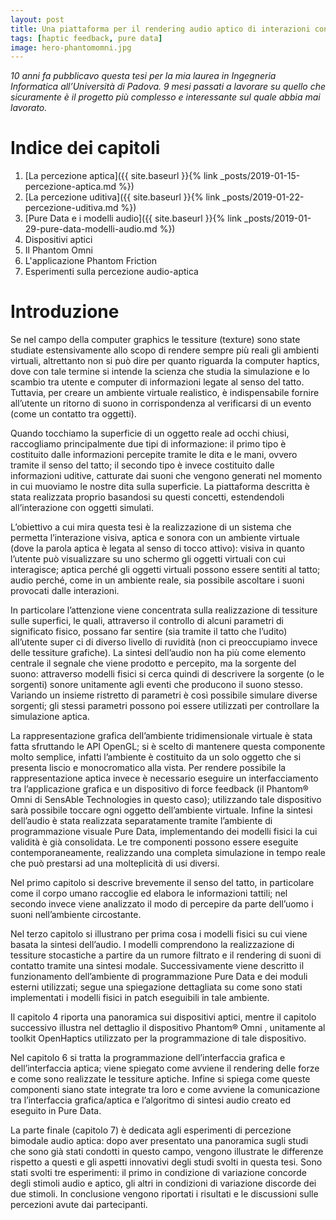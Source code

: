 ```yaml
---
layout: post
title: Una piattaforma per il rendering audio aptico di interazioni continue
tags: [haptic feedback, pure data]
image: hero-phantomomni.jpg
---
```


_10 anni fa pubblicavo questa tesi per la mia laurea in Ingegneria Informatica all’Università di Padova. 9 mesi passati a lavorare su quello che sicuramente è il progetto più complesso e interessante sul quale abbia mai lavorato._

# Indice dei capitoli

1. [La percezione aptica]({{ site.baseurl }}{% link _posts/2019-01-15-percezione-aptica.md %})
2. [La percezione uditiva]({{ site.baseurl }}{% link _posts/2019-01-22-percezione-uditiva.md %})
3. [Pure Data e i modelli audio]({{ site.baseurl }}{% link _posts/2019-01-29-pure-data-modelli-audio.md %})
4. Dispositivi aptici
5. Il Phantom Omni
6. L'applicazione Phantom Friction
7. Esperimenti sulla percezione audio-aptica

# Introduzione
Se nel campo della computer graphics le tessiture (texture) sono state studiate estensivamente allo scopo di rendere sempre più reali gli ambienti virtuali, altrettanto non si può dire per quanto riguarda la computer haptics, dove con tale termine si intende la scienza che studia la simulazione e lo scambio tra utente e computer di informazioni legate al senso del tatto. Tuttavia, per creare un ambiente virtuale realistico, è indispensabile fornire all’utente un ritorno di suono in corrispondenza al verificarsi di un evento (come un contatto tra oggetti).

Quando tocchiamo la superficie di un oggetto reale ad occhi chiusi, raccogliamo principalmente due tipi di informazione: il primo tipo è costituito dalle informazioni percepite tramite le dita e le mani, ovvero tramite il senso del tatto; il secondo tipo è invece costituito dalle informazioni uditive, catturate dai suoni che vengono generati nel momento in cui muoviamo le nostre dita sulla superficie. La piattaforma descritta è stata realizzata proprio basandosi su questi concetti, estendendoli all’interazione con oggetti simulati.

L’obiettivo a cui mira questa tesi è la realizzazione di un sistema che permetta l’interazione visiva, aptica e sonora con un ambiente virtuale (dove la parola aptica è legata al senso di tocco attivo):
visiva in quanto l’utente può visualizzare su uno schermo gli oggetti virtuali con cui interagisce;
aptica perché gli oggetti virtuali possono essere sentiti al tatto;
audio perché, come in un ambiente reale, sia possibile ascoltare i suoni provocati dalle interazioni.

In particolare l’attenzione viene concentrata sulla realizzazione di tessiture sulle superfici, le quali, attraverso il controllo di alcuni parametri di significato fisico, possano far sentire (sia tramite il tatto che l’udito) all’utente super ci di diverso livello di ruvidità (non ci preoccupiamo invece delle tessiture grafiche). La sintesi dell’audio non ha più come elemento centrale il segnale che viene prodotto e percepito, ma la sorgente del suono: attraverso modelli fisici si cerca quindi di descrivere la sorgente (o le sorgenti) sonore unitamente agli eventi che producono il suono stesso. Variando un insieme ristretto di parametri è così possibile simulare diverse sorgenti; gli stessi parametri possono poi essere utilizzati per controllare la simulazione aptica.

La rappresentazione grafica dell’ambiente tridimensionale virtuale è stata fatta sfruttando le API OpenGL; si è scelto di mantenere questa componente molto semplice, infatti l’ambiente è costituito da un solo oggetto che si presenta liscio e monocromatico alla vista. Per rendere possibile la rappresentazione aptica invece è necessario eseguire un interfacciamento tra l’applicazione grafica e un dispositivo di force feedback (il Phantom® Omni di SensAble Technologies in questo caso); utilizzando tale dispositivo sarà possibile toccare ogni oggetto dell’ambiente virtuale. Infine la sintesi dell’audio è stata realizzata separatamente tramite l’ambiente di programmazione visuale Pure Data, implementando dei modelli fisici la cui validità è già consolidata. Le tre componenti possono essere eseguite contemporaneamente, realizzando una completa simulazione in tempo reale che può prestarsi ad una molteplicità di usi diversi.

Nel primo capitolo si descrive brevemente il senso del tatto, in particolare come il corpo umano raccoglie ed elabora le informazioni tattili; nel secondo invece viene analizzato il modo di percepire da parte dell’uomo i suoni nell’ambiente circostante.

Nel terzo capitolo si illustrano per prima cosa i modelli fisici su cui viene basata la sintesi dell’audio. I modelli comprendono la realizzazione di tessiture stocastiche a partire da un rumore filtrato e il rendering di suoni di contatto tramite una sintesi modale. Successivamente viene descritto il funzionamento dell’ambiente di programmazione Pure Data e dei moduli esterni utilizzati; segue una spiegazione dettagliata su come sono stati implementati i modelli fisici in patch eseguibili in tale ambiente.

Il capitolo 4 riporta una panoramica sui dispositivi aptici, mentre il capitolo successivo illustra nel dettaglio il dispositivo Phantom® Omni , unitamente al toolkit OpenHaptics utilizzato per la programmazione di tale dispositivo.

Nel capitolo 6 si tratta la programmazione dell’interfaccia grafica e dell’interfaccia aptica; viene spiegato come avviene il rendering delle forze e come sono realizzate le tessiture aptiche. Infine si spiega come queste componenti siano state integrate tra loro e come avviene la comunicazione tra l’interfaccia grafica/aptica e l’algoritmo di sintesi audio creato ed eseguito in Pure Data.

La parte finale (capitolo 7) è dedicata agli esperimenti di percezione bimodale audio aptica: dopo aver presentato una panoramica sugli studi che sono già stati condotti in questo campo, vengono illustrate le differenze rispetto a questi e gli aspetti innovativi degli studi svolti in questa tesi. Sono stati svolti tre esperimenti: il primo in condizione di variazione concorde degli stimoli audio e aptico, gli altri in condizioni di variazione discorde dei due stimoli. In conclusione vengono riportati i risultati e le discussioni sulle percezioni avute dai partecipanti.

